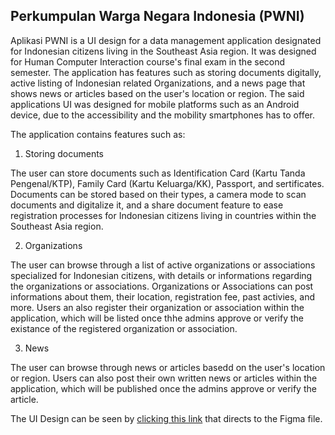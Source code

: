 ## Perkumpulan Warga Negara Indonesia (PWNI)

Aplikasi PWNI is a UI design for a data management application designated for Indonesian citizens living in the Southeast Asia region. It was designed for Human Computer Interaction course's final exam in the second semester. The application has features such as storing documents digitally, active listing of Indonesian related Organizations, and a news page that shows news or articles based on the user's location or region. The said applications UI was designed for mobile platforms such as an Android device, due to the accessibility and the mobility smartphones has to offer.

The application contains features such as:
1. Storing documents

The user can store documents such as Identification Card (Kartu Tanda Pengenal/KTP), Family Card (Kartu Keluarga/KK), Passport, and sertificates. Documents can be stored based on their types, a camera mode to scan documents and digitalize it, and a share document feature to ease registration processes for Indonesian citizens living in countries within the Southeast Asia region.

2. Organizations

The user can browse through a list of active organizations or associations specialized for Indonesian citizens, with details or informations regarding the organizations or associations. Organizations or Associations can post informations about them, their location, registration fee, past activies, and more. Users an also register their organization or association within the application, which will be listed once thhe admins approve or verify the existance of the registered organization or association.

3. News

The user can browse through news or articles basedd on the user's location or region. Users can also post their own written news or articles within the application, which will be published once the admins approve or verify the article.


The UI Design can be seen by [clicking this link](https://www.figma.com/proto/Sdl5m1vnAy7CqsYgOSouLv/Aplikasi-PWNI---UAS-HCI-Rhenaldy?scaling=scale-down&page-id=0%3A1&starting-point-node-id=2%3A2&node-id=2%3A2) that directs to the Figma file.
